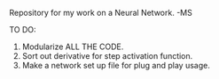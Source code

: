 Repository for my work on a Neural Network.
												-MS

TO DO:
1. Modularize ALL THE CODE.
2. Sort out derivative for step activation function.
3. Make a network set up file for plug and play usage.